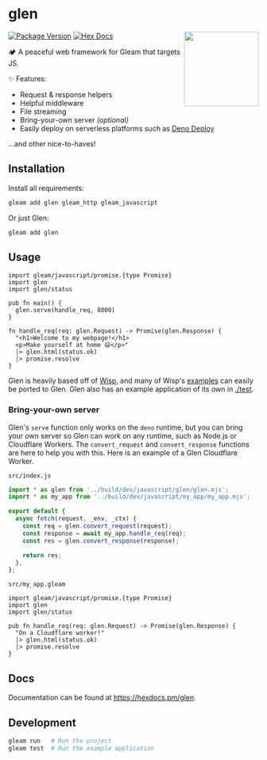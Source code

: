 # glen

<img src="https://raw.githubusercontent.com/MystPi/glen/main/assets/glen.png" width="150" align="right" />

[![Package Version](https://img.shields.io/hexpm/v/glen)](https://hex.pm/packages/glen)
[![Hex Docs](https://img.shields.io/badge/hex-docs-ffaff3)](https://hexdocs.pm/glen/)

🏕️ A peaceful web framework for Gleam that targets JS.

✨ Features:

- Request & response helpers
- Helpful middleware
- File streaming
- Bring-your-own server _(optional)_
- Easily deploy on serverless platforms such as [Deno Deploy](https://deno.com/deploy)

...and other nice-to-haves!

## Installation

Install all requirements:

```sh
gleam add glen gleam_http gleam_javascript
```

Or just Glen:

```sh
gleam add glen
```

## Usage

```gleam
import gleam/javascript/promise.{type Promise}
import glen
import glen/status

pub fn main() {
  glen.serve(handle_req, 8000)
}

fn handle_req(req: glen.Request) -> Promise(glen.Response) {
  "<h1>Welcome to my webpage!</h1>
  <p>Make yourself at home 😄</p>"
  |> glen.html(status.ok)
  |> promise.resolve
}
```

Glen is heavily based off of [Wisp](https://github.com/gleam-wisp/wisp), and many of Wisp's [examples](https://github.com/gleam-wisp/wisp/tree/main/examples) can easily be ported to Glen. Glen also has an example application of its own in [./test](https://github.com/MystPi/glen/tree/main/test).

### Bring-your-own server

Glen's `serve` function only works on the `deno` runtime, but you can bring your own server so Glen can work on any runtime, such as Node.js or Cloudflare Workers. The `convert_request` and `convert_response` functions are here to help you with this. Here is an example of a Glen Cloudflare Worker.

`src/index.js`

```js
import * as glen from '../build/dev/javascript/glen/glen.mjs';
import * as my_app from '../build/dev/javascript/my_app/my_app.mjs';

export default {
  async fetch(request, _env, _ctx) {
    const req = glen.convert_request(request);
    const response = await my_app.handle_req(req);
    const res = glen.convert_response(response);

    return res;
  },
};
```

`src/my_app.gleam`

```gleam
import gleam/javascript/promise.{type Promise}
import glen
import glen/status

pub fn handle_req(req: glen.Request) -> Promise(glen.Response) {
  "On a Cloudflare worker!"
  |> glen.html(status.ok)
  |> promise.resolve
}
```

## Docs

Documentation can be found at <https://hexdocs.pm/glen>.

## Development

```sh
gleam run   # Run the project
gleam test  # Run the example application
```

